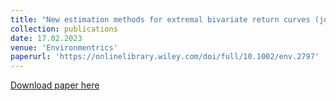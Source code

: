 ```yaml
---
title: "New estimation methods for extremal bivariate return curves (joint with J. L. Wadsworth and E. F. Eastoe)"
collection: publications
date: 17.02.2023
venue: 'Environmentrics'
paperurl: 'https://onlinelibrary.wiley.com/doi/full/10.1002/env.2797'
---
```


[Download paper here](https://onlinelibrary.wiley.com/doi/full/10.1002/env.2797)
